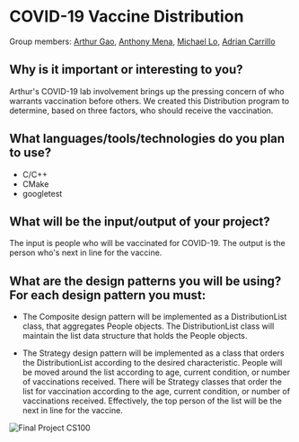 # COVID-19 Vaccine Distribution
Group members: [Arthur Gao](https://github.com/arthurgao09), [Anthony Mena](https://github.com/antmena), [Michael Lo](https://github.com/lomichael), [Adrian Carrillo](https://github.com/acarrillo889)

## Why is it important or interesting to you?
    
Arthur's COVID-19 lab involvement brings up the pressing concern of who warrants vaccination before others. We created this Distribution program to determine, based on three factors, who should receive the vaccination.

## What languages/tools/technologies do you plan to use?
* C/C++
* CMake
* googletest

## What will be the input/output of your project?

The input is people who will be vaccinated for COVID-19. The output is the person who's next in line for the vaccine. 

## What are the design patterns you will be using? For each design pattern you must:
* The Composite design pattern will be implemented as a DistributionList class, that aggregates People objects. The DistributionList class will maintain the list data structure that holds the People objects. 

* The Strategy design pattern will be implemented as a class that orders the DistributionList according to the desired characteristic. People will be moved around the list according to age, current condition, or number of vaccinations received. There will be Strategy classes that order the list for vaccination according to the age, current condition, or number of vaccinations received. Effectively, the top person of the list will be the next in line for the vaccine.

![Final Project CS100](https://user-images.githubusercontent.com/68964138/130567066-846c0bd9-9df3-458e-b5e7-d8b46b00c142.png)



